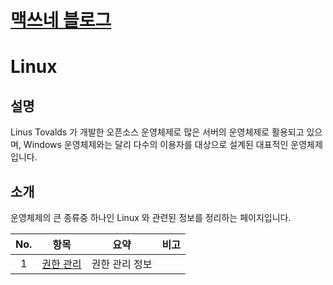 <style type="text/css">
  @import url("/css/style-header.css");
</style>

# [맥쓰네 블로그](/ "https://home-max.github.io")

# Linux
## 설명
Linus Tovalds 가 개발한 오픈소스 운영체제로 많은 서버의 운영체제로 활용되고 있으며, Windows 운영체제와는 달리 다수의 이용자를 대상으로 설계된 대표적인 운영체제입니다.

## 소개
운영체제의 큰 종류중 하나인 Linux 와 관련된 정보를 정리하는 페이지입니다.


| No. | 항목 | 요약 | 비고 |
| :---: | --- | --- | --- |
| 1 | [권한 관리](./permissions "https://home-max.github.io/operating_systems/linux/permissions") | 권한 관리 정보 | |
